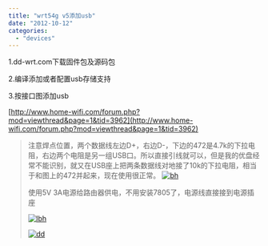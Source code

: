```yaml
---
title: "wrt54g v5添加usb"
date: "2012-10-12"
categories: 
  - "devices"
---
```


1.dd-wrt.com下载固件包及源码包

2.编译添加或者配置usb存储支持

3.按接口图添加usb

[http://www.home-wifi.com/forum.php?mod=viewthread&page=1&tid=3962](http://www.home-wifi.com/forum.php?mod=viewthread&page=1&tid=3962)

> 注意焊点位置，两个数据线左边D+，右边D-，下边的472是4.7k的下拉电阻，右边两个电阻是另一组USB口。所以直接引线就可以，但是我的优盘经常不能识别，就又在USB座上把两条数据线对地接了10k的下拉电阻，相当于和图上的472并起来，现在使用很正常。 [![bh](/blog/post/images/bh.jpg)](http://blog.lofyer.org/wrt54gs-64ram-8flash/bh/)
> 
> 使用5V 3A电源给路由器供电，不用安装7805了，电源线直接接到电源插座
> 
> [![lbh](/blog/post/images/lbh.jpg)](http://blog.lofyer.org/wrt54gs-64ram-8flash/lbh/)
> 
> [![dd](/blog/post/images/dd.jpg)](http://blog.lofyer.org/wrt54gs-64ram-8flash/dd/)
